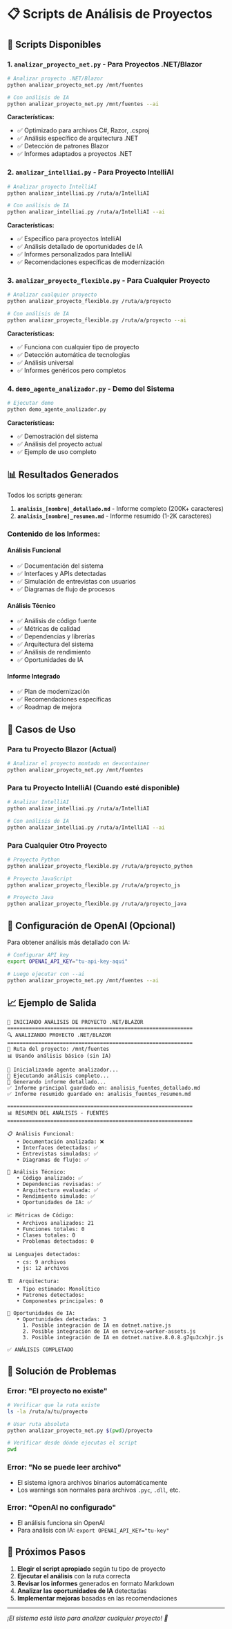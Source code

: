 # 📋 Scripts de Análisis de Proyectos

## 🚀 Scripts Disponibles

### **1. `analizar_proyecto_net.py` - Para Proyectos .NET/Blazor**
```bash
# Analizar proyecto .NET/Blazor
python analizar_proyecto_net.py /mnt/fuentes

# Con análisis de IA
python analizar_proyecto_net.py /mnt/fuentes --ai
```

**Características:**
- ✅ Optimizado para archivos C#, Razor, .csproj
- ✅ Análisis específico de arquitectura .NET
- ✅ Detección de patrones Blazor
- ✅ Informes adaptados a proyectos .NET

### **2. `analizar_intelliai.py` - Para Proyecto IntelliAI**
```bash
# Analizar proyecto IntelliAI
python analizar_intelliai.py /ruta/a/IntelliAI

# Con análisis de IA
python analizar_intelliai.py /ruta/a/IntelliAI --ai
```

**Características:**
- ✅ Específico para proyectos IntelliAI
- ✅ Análisis detallado de oportunidades de IA
- ✅ Informes personalizados para IntelliAI
- ✅ Recomendaciones específicas de modernización

### **3. `analizar_proyecto_flexible.py` - Para Cualquier Proyecto**
```bash
# Analizar cualquier proyecto
python analizar_proyecto_flexible.py /ruta/a/proyecto

# Con análisis de IA
python analizar_proyecto_flexible.py /ruta/a/proyecto --ai
```

**Características:**
- ✅ Funciona con cualquier tipo de proyecto
- ✅ Detección automática de tecnologías
- ✅ Análisis universal
- ✅ Informes genéricos pero completos

### **4. `demo_agente_analizador.py` - Demo del Sistema**
```bash
# Ejecutar demo
python demo_agente_analizador.py
```

**Características:**
- ✅ Demostración del sistema
- ✅ Análisis del proyecto actual
- ✅ Ejemplo de uso completo

## 📊 Resultados Generados

Todos los scripts generan:

1. **`analisis_[nombre]_detallado.md`** - Informe completo (200K+ caracteres)
2. **`analisis_[nombre]_resumen.md`** - Informe resumido (1-2K caracteres)

### **Contenido de los Informes:**

#### **Análisis Funcional**
- ✅ Documentación del sistema
- ✅ Interfaces y APIs detectadas
- ✅ Simulación de entrevistas con usuarios
- ✅ Diagramas de flujo de procesos

#### **Análisis Técnico**
- ✅ Análisis de código fuente
- ✅ Métricas de calidad
- ✅ Dependencias y librerías
- ✅ Arquitectura del sistema
- ✅ Análisis de rendimiento
- ✅ Oportunidades de IA

#### **Informe Integrado**
- ✅ Plan de modernización
- ✅ Recomendaciones específicas
- ✅ Roadmap de mejora

## 🎯 Casos de Uso

### **Para tu Proyecto Blazor (Actual)**
```bash
# Analizar el proyecto montado en devcontainer
python analizar_proyecto_net.py /mnt/fuentes
```

### **Para tu Proyecto IntelliAI (Cuando esté disponible)**
```bash
# Analizar IntelliAI
python analizar_intelliai.py /ruta/a/IntelliAI

# Con análisis de IA
python analizar_intelliai.py /ruta/a/IntelliAI --ai
```

### **Para Cualquier Otro Proyecto**
```bash
# Proyecto Python
python analizar_proyecto_flexible.py /ruta/a/proyecto_python

# Proyecto JavaScript
python analizar_proyecto_flexible.py /ruta/a/proyecto_js

# Proyecto Java
python analizar_proyecto_flexible.py /ruta/a/proyecto_java
```

## 🔧 Configuración de OpenAI (Opcional)

Para obtener análisis más detallado con IA:

```bash
# Configurar API key
export OPENAI_API_KEY="tu-api-key-aqui"

# Luego ejecutar con --ai
python analizar_proyecto_net.py /mnt/fuentes --ai
```

## 📈 Ejemplo de Salida

```
🚀 INICIANDO ANÁLISIS DE PROYECTO .NET/BLAZOR
============================================================
🔍 ANALIZANDO PROYECTO .NET/BLAZOR
============================================================
📁 Ruta del proyecto: /mnt/fuentes
📊 Usando análisis básico (sin IA)

🔄 Inicializando agente analizador...
🔄 Ejecutando análisis completo...
📝 Generando informe detallado...
✅ Informe principal guardado en: analisis_fuentes_detallado.md
✅ Informe resumido guardado en: analisis_fuentes_resumen.md

============================================================
📊 RESUMEN DEL ANÁLISIS - FUENTES
============================================================

📋 Análisis Funcional:
   • Documentación analizada: ❌
   • Interfaces detectadas: ✅
   • Entrevistas simuladas: ✅
   • Diagramas de flujo: ✅

🔧 Análisis Técnico:
   • Código analizado: ✅
   • Dependencias revisadas: ✅
   • Arquitectura evaluada: ✅
   • Rendimiento simulado: ✅
   • Oportunidades de IA: ✅

📈 Métricas de Código:
   • Archivos analizados: 21
   • Funciones totales: 0
   • Clases totales: 0
   • Problemas detectados: 0

📊 Lenguajes detectados:
   • cs: 9 archivos
   • js: 12 archivos

🏗️  Arquitectura:
   • Tipo estimado: Monolítico
   • Patrones detectados: 
   • Componentes principales: 0

🤖 Oportunidades de IA:
   • Oportunidades detectadas: 3
     1. Posible integración de IA en dotnet.native.js
     2. Posible integración de IA en service-worker-assets.js
     3. Posible integración de IA en dotnet.native.8.0.8.g7qu3cxhjr.js

✅ ANÁLISIS COMPLETADO
```

## 🚨 Solución de Problemas

### **Error: "El proyecto no existe"**
```bash
# Verificar que la ruta existe
ls -la /ruta/a/tu/proyecto

# Usar ruta absoluta
python analizar_proyecto_net.py $(pwd)/proyecto

# Verificar desde dónde ejecutas el script
pwd
```

### **Error: "No se puede leer archivo"**
- El sistema ignora archivos binarios automáticamente
- Los warnings son normales para archivos `.pyc`, `.dll`, etc.

### **Error: "OpenAI no configurado"**
- El análisis funciona sin OpenAI
- Para análisis con IA: `export OPENAI_API_KEY="tu-key"`

## 🎯 Próximos Pasos

1. **Elegir el script apropiado** según tu tipo de proyecto
2. **Ejecutar el análisis** con la ruta correcta
3. **Revisar los informes** generados en formato Markdown
4. **Analizar las oportunidades de IA** detectadas
5. **Implementar mejoras** basadas en las recomendaciones

---

*¡El sistema está listo para analizar cualquier proyecto! 🚀* 